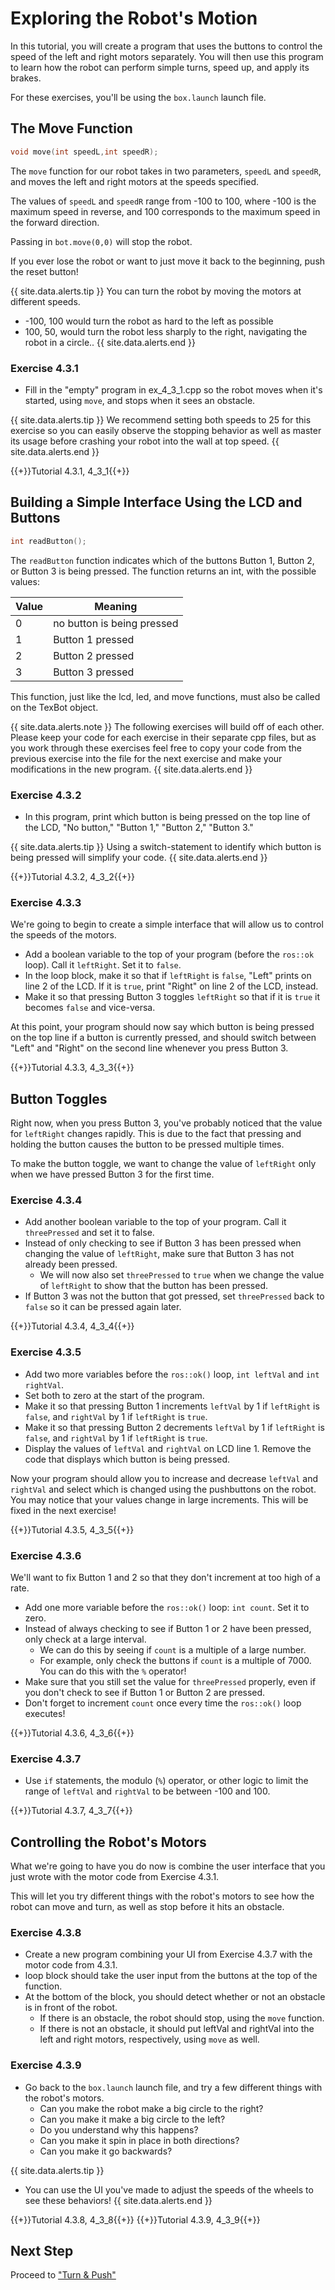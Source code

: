 # Exploring the Robot's Motion
In this tutorial, you will create a program that uses the buttons to control the speed of the left and right motors separately. You will then use this program to learn how the robot can perform simple turns, speed up, and apply its brakes.

For these exercises, you'll be using the `box.launch` launch file.

## The Move Function

```cpp
void move(int speedL,int speedR);
```

The `move` function for our robot takes in two parameters, `speedL` and `speedR`, and moves the left and right motors at the speeds specified.

The values of `speedL` and `speedR` range from -100 to 100, where -100 is the maximum speed in reverse, and 100 corresponds to the maximum speed in the forward direction.

Passing in `bot.move(0,0)` will stop the robot.

If you ever lose the robot or want to just move it back to the beginning, push the reset button!

{{ site.data.alerts.tip }}
You can turn the robot by moving the motors at different speeds. 
* -100, 100 would turn the robot as hard to the left as possible
* 100, 50, would turn the robot less sharply to the right, navigating the robot in a circle..
{{ site.data.alerts.end }}

### Exercise 4.3.1

- Fill in the "empty" program in ex_4_3_1.cpp so the robot moves when it's started, using `move`, and stops when it sees an obstacle.

{{ site.data.alerts.tip }}
We recommend setting both speeds to 25 for this exercise so you can easily observe the stopping behavior as well as master its usage before crashing your robot into the wall at top speed.
{{ site.data.alerts.end }}

{{+}}Tutorial 4.3.1, 4_3_1{{+}}

## Building a Simple Interface Using the LCD and Buttons

```cpp
int readButton();
```

The `readButton` function indicates which of the buttons Button 1, Button 2, or Button 3 is being pressed. The function returns an int, with the possible values:

Value | Meaning
---|---
0 | no button is being pressed
1 | Button 1 pressed
2 | Button 2 pressed
3 | Button 3 pressed

This function, just like the lcd, led, and move functions, must also be called on the TexBot object.

{{ site.data.alerts.note }}
The following exercises will build off of each other. Please keep your code for each exercise in their separate cpp files, but as you work through these exercises feel free to copy your code from the previous exercise into the file for the next exercise and make your modifications in the new program.
{{ site.data.alerts.end }}


### Exercise 4.3.2

- In this program, print which button is being pressed on the top line of the LCD, "No button," "Button 1," "Button 2," "Button 3."

{{ site.data.alerts.tip }}
Using a switch-statement to identify which button is being pressed will simplify your code.
{{ site.data.alerts.end }}

{{+}}Tutorial 4.3.2, 4_3_2{{+}}


### Exercise 4.3.3

We're going to begin to create a simple interface that will allow us to control the speeds of the motors.

- Add a boolean variable to the top of your program (before the `ros::ok` loop). Call it `leftRight`. Set it to `false`.
- In the loop block, make it so that if `leftRight` is `false`, "Left" prints on line 2 of the LCD. If it is `true`, print "Right" on line 2 of the LCD, instead.
- Make it so that pressing Button 3 toggles `leftRight` so that if it is `true` it becomes `false` and vice-versa.

At this point, your program should now say which button is being pressed on the top line if a button is currently pressed, and should switch between "Left" and "Right" on the second line whenever you press Button 3.

{{+}}Tutorial 4.3.3, 4_3_3{{+}}

## Button Toggles

Right now, when you press Button 3, you've probably noticed that the value for `leftRight` changes rapidly. This is due to the fact that pressing and holding the button causes the button to be pressed multiple times.

To make the button toggle, we want to change the value of `leftRight` only when we have pressed Button 3 for the first time.

### Exercise 4.3.4

- Add another boolean variable to the top of your program. Call it `threePressed` and set it to false.
- Instead of only checking to see if Button 3 has been pressed when changing the value of `leftRight`, make sure that Button 3 has not already been pressed.
  - We will now also set `threePressed` to `true` when we change the value of `leftRight` to show that the button has been pressed.
- If Button 3 was not the button that got pressed, set `threePressed` back to `false` so it can be pressed again later.

{{+}}Tutorial 4.3.4, 4_3_4{{+}}


### Exercise 4.3.5

- Add two more variables before the `ros::ok()` loop, `int leftVal` and `int rightVal`.
- Set both to zero at the start of the program.
- Make it so that pressing Button 1 increments `leftVal` by 1 if `leftRight` is `false`, and `rightVal` by 1 if `leftRight` is `true`.
- Make it so that pressing Button 2 decrements `leftVal` by 1 if `leftRight` is `false`, and `rightVal` by 1 if `leftRight` is `true`.
- Display the values of `leftVal` and `rightVal` on LCD line 1. Remove the code that displays which button is being pressed.

Now your program should allow you to increase and decrease `leftVal` and `rightVal` and select which is changed using the pushbuttons on the robot. You may notice that your values change in large increments. This will be fixed in the next exercise!

{{+}}Tutorial 4.3.5, 4_3_5{{+}}


### Exercise 4.3.6

We'll want to fix Button 1 and 2 so that they don't increment at too high of a rate.

- Add one more variable before the `ros::ok()` loop: `int count`. Set it to zero.
- Instead of always checking to see if Button 1 or 2 have been pressed, only check at a large interval.
  - We can do this by seeing if `count` is a multiple of a large number.
  - For example, only check the buttons if `count` is a multiple of 7000. You can do this with the `%` operator!
- Make sure that you still set the value for `threePressed` properly, even if you don't check to see if Button 1 or Button 2 are pressed.
- Don't forget to increment `count` once every time the `ros::ok()` loop executes!

{{+}}Tutorial 4.3.6, 4_3_6{{+}}


### Exercise 4.3.7

- Use `if` statements, the modulo (`%`) operator, or other logic to limit the range of `leftVal` and `rightVal` to be between -100 and 100.

{{+}}Tutorial 4.3.7, 4_3_7{{+}}

## Controlling the Robot's Motors

What we're going to have you do now is combine the user interface that you just wrote with the motor code from Exercise 4.3.1.

This will let you try different things with the robot's motors to see how the robot can move and turn, as well as stop before it hits an obstacle.

### Exercise 4.3.8

- Create a new program combining your UI from Exercise 4.3.7 with the motor code from 4.3.1.
- loop block should take the user input from the buttons at the top of the function.
- At the bottom of the block, you should detect whether or not an obstacle is in front of the robot.
  - If there is an obstacle, the robot should stop, using the `move` function.
  - If there is not an obstacle, it should put leftVal and rightVal into the left and right motors, respectively, using `move` as well.


### Exercise 4.3.9

- Go back to the `box.launch` launch file, and try a few different things with the robot's motors.
  - Can you make the robot make a big circle to the right?
  - Can you make it make a big circle to the left?
  - Do you understand why this happens?
  - Can you make it spin in place in both directions?
  - Can you make it go backwards?

{{ site.data.alerts.tip }}
* You can use the UI you've made to adjust the speeds of the wheels to see these behaviors!
{{ site.data.alerts.end }}

{{+}}Tutorial 4.3.8, 4_3_8{{+}}
{{+}}Tutorial 4.3.9, 4_3_9{{+}}

## Next Step

Proceed to ["Turn & Push"](turn_and_push.html)
